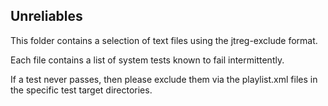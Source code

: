 ## Unreliables

This folder contains a selection of text files using the jtreg-exclude format.

Each file contains a list of system tests known to fail intermittently.

If a test never passes, then please exclude them via the playlist.xml files in the specific test target directories.

